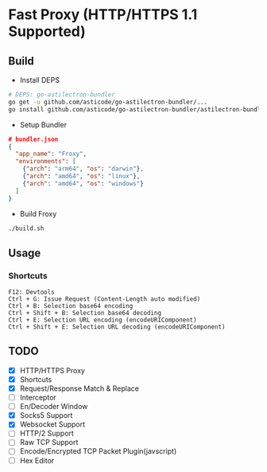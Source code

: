 # Fast Proxy (HTTP/HTTPS 1.1 Supported)
## Build
- Install DEPS
```bash
# DEPS: go-astilectron-bundler
go get -u github.com/asticode/go-astilectron-bundler/...
go install github.com/asticode/go-astilectron-bundler/astilectron-bundler
```

- Setup Bundler
```json
# bundler.json
{
  "app_name": "Froxy",
  "environments": [
    {"arch": "arm64", "os": "darwin"},
    {"arch": "amd64", "os": "linux"},
    {"arch": "amd64", "os": "windows"}
  ]
}
```

- Build Froxy
```bash
./build.sh
```

## Usage
### Shortcuts
```
F12: Devtools
Ctrl + G: Issue Request (Content-Length auto modified)
Ctrl + B: Selection base64 encoding
Ctrl + Shift + B: Selection base64 decoding
Ctrl + E: Selection URL encoding (encodeURIComponent)
Ctrl + Shift + E: Selection URL decoding (encodeURIComponent)
```

## TODO
- [x] HTTP/HTTPS Proxy
- [x] Shortcuts
- [x] Request/Response Match & Replace
- [ ] Interceptor
- [ ] En/Decoder Window
- [x] Socks5 Support
- [x] Websocket Support
- [ ] HTTP/2 Support
- [ ] Raw TCP Support
- [ ] Encode/Encrypted TCP Packet Plugin(javscript)
- [ ] Hex Editor
